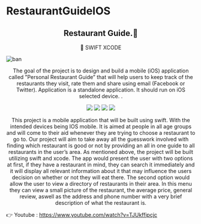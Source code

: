 # RestaurantGuideIOS

<h2 align="center">Restaurant Guide.👋</h2>
<p align="center"> 📌  SWIFT XCODE </p>

![ban](https://i.ibb.co/W261tZJ/Corporate-Work-Linked-In-Banner.png)

<p align="center">The goal of the project is to design and build a mobile (iOS) application called ”Personal Restaurant Guide” that will help users to keep track of the restaurants they visit, rate them and share using email (Facebook or Twitter). Application is a standalone application. It should run on iOS selected device.
.</p>

<p align="center">
<img src="https://img.shields.io/badge/Xcode%20-%23F05033.svg?&style=for-the-badge&logo=xcode&logoColor=white"/>
<img src="https://img.shields.io/badge/github%20-%23121011.svg?&style=for-the-badge&logo=github&logoColor=white"/> 
<img src="https://img.shields.io/badge/git%20-%23F05033.svg?&style=for-the-badge&logo=git&logoColor=white"/>
  <img src="https://img.shields.io/badge/Swift%20-%23323330.svg?&style=for-the-badge&logo=swift&logoColor=white"/>
</p>

<p align="center">This project is a mobile application that will be built using swift. With the intended
devices being IOS mobile. It is aimed at people in all age groups and will come to
their aid whenever they are trying to choose a restaurant to go to. Our project will
aim to take away all the guesswork involved with finding which restaurant is good or
not by providing an all in one guide to all restaurants in the user’s area.
As mentioned above, the project will be built utilizing swift and xcode. The app
would present the user with two options at first, if they have a restaurant in mind,
they can search it immediately and it will display all relevant information about it that
may influence the users decision on whether or not they will eat there.
The second option would allow the user to view a directory of restaurants in their
area. In this menu they can view a small picture of the restaurant, the average price,
general review, aswell as the address and phone number with a very brief
description of what the restaurant is.</p>


👉 Youtube : https://www.youtube.com/watch?v=TJUkffipcjc
 


